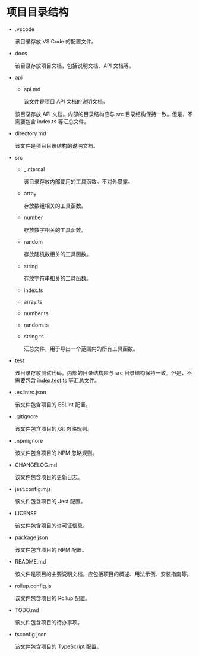 # 项目目录结构

-   .vscode

    该目录存放 VS Code 的配置文件。

-   docs

    该目录存放项目文档，包括说明文档、API 文档等。

-   api

    -   api.md

        该文件是项目 API 文档的说明文档。

    该目录存放 API 文档。内部的目录结构应与 src 目录结构保持一致。但是，不需要包含 index.ts 等汇总文件。

-   directory.md

    该文件是项目目录结构的说明文档。

-   src

    -   \_internal

        该目录存放内部使用的工具函数。不对外暴露。

    -   array

        存放数组相关的工具函数。

    -   number

        存放数字相关的工具函数。

    -   random

        存放随机数相关的工具函数。

    -   string

        存放字符串相关的工具函数。

    -   index.ts
    -   array.ts
    -   number.ts
    -   random.ts
    -   string.ts

        汇总文件，用于导出一个范围内的所有工具函数。

-   test

    该目录存放测试代码。内部的目录结构应与 src 目录结构保持一致。但是，不需要包含 index.test.ts 等汇总文件。

-   .eslintrc.json

    该文件包含项目的 ESLint 配置。

-   .gitignore

    该文件包含项目的 Git 忽略规则。

-   .npmignore

    该文件包含项目的 NPM 忽略规则。

-   CHANGELOG.md

    该文件包含项目的更新日志。

-   jest.config.mjs

    该文件包含项目的 Jest 配置。

-   LICENSE

    该文件包含项目的许可证信息。

-   package.json

    该文件包含项目的 NPM 配置。

-   README.md

    该文件是项目的主要说明文档，应包括项目的概述、用法示例、安装指南等。

-   rollup.config.js

    该文件包含项目的 Rollup 配置。

-   TODO.md

    该文件包含项目的待办事项。

-   tsconfig.json

    该文件包含项目的 TypeScript 配置。
